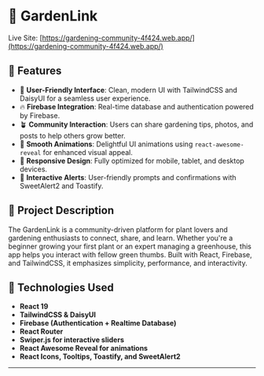 # 🌿 GardenLink

Live Site: [https://gardening-community-4f424.web.app/](https://gardening-community-4f424.web.app/)



## 🌟 Features

- 🌱 **User-Friendly Interface**: Clean, modern UI with TailwindCSS and DaisyUI for a seamless user experience.
- 🔥 **Firebase Integration**: Real-time database and authentication powered by Firebase.
- 🪴 **Community Interaction**: Users can share gardening tips, photos, and posts to help others grow better.
- 🎥 **Smooth Animations**: Delightful UI animations using `react-awesome-reveal` for enhanced visual appeal.
- 📍 **Responsive Design**: Fully optimized for mobile, tablet, and desktop devices.
- 💬 **Interactive Alerts**: User-friendly prompts and confirmations with SweetAlert2 and Toastify.

## 📖 Project Description

The GardenLink is a community-driven platform for plant lovers and gardening enthusiasts to connect, share, and learn. Whether you're a beginner growing your first plant or an expert managing a greenhouse, this app helps you interact with fellow green thumbs. Built with React, Firebase, and TailwindCSS, it emphasizes simplicity, performance, and interactivity.

## 🚀 Technologies Used

- **React 19**
- **TailwindCSS & DaisyUI**
- **Firebase (Authentication + Realtime Database)**
- **React Router**
- **Swiper.js for interactive sliders**
- **React Awesome Reveal for animations**
- **React Icons, Tooltips, Toastify, and SweetAlert2**

---

